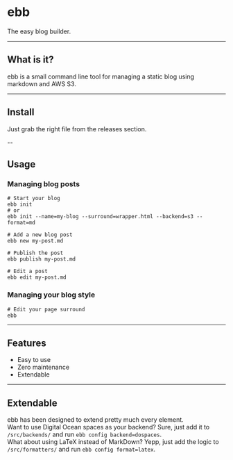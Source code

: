 # ebb

The easy blog builder.  

---

## What is it?

ebb is a small command line tool for managing a static blog using markdown and AWS S3.  

---

## Install

Just grab the right file from the releases section.  

--

## Usage

### Managing blog posts
```
# Start your blog
ebb init
# or
ebb init --name=my-blog --surround=wrapper.html --backend=s3 --format=md

# Add a new blog post
ebb new my-post.md

# Publish the post
ebb publish my-post.md

# Edit a post
ebb edit my-post.md
```

### Managing your blog style
```
# Edit your page surround
ebb 
```

---

## Features

- Easy to use
- Zero maintenance
- Extendable

---

## Extendable

ebb has been designed to extend pretty much every element.  
Want to use Digital Ocean spaces as your backend? Sure, just add it to `/src/backends/` and run `ebb config backend=dospaces`.  
What about using LaTeX instead of MarkDown? Yepp, just add the logic to `/src/formatters/` and run `ebb config format=latex`.  
